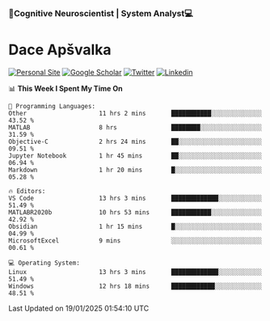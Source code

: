 ### 🧠Cognitive Neuroscientist | System Analyst💻
# Dace Apšvalka

[![Personal Site](https://img.shields.io/badge/website-teal?style=for-the-badge&logo=About.me&logoColor=white)](https://dcdace.net/)
[![Google Scholar](https://img.shields.io/badge/Scholar-yellow?style=for-the-badge&logo=googlescholar&logoColor=ffffff)](https://scholar.google.com/citations?hl=en&user=W8q0HBkAAAAJ&view_op=list_works&sortby=pubdate)
[![Twitter](https://img.shields.io/badge/Twitter-1DA1F2?logo=twitter&logoColor=white&style=for-the-badge)](https://twitter.com/dcdace)
[![Linkedin](https://img.shields.io/badge/linkedin-0077B5?logo=linkedin&logoColor=white&style=for-the-badge)](https://www.linkedin.com/in/dace-apsvalka/)

<!--
[![Dace's wakatime stats](https://github-readme-stats.vercel.app/api/wakatime?username=dcdace&theme=react&layout=compact&custom_title=Coding+past+7+days&v=2)](https://github.com/dcdace/dcdace)


[![github](https://img.shields.io/github/followers/dcdace?logo=github&style=plastic)](https://github.com/dcdace?tab=followers "GitHub followers")
[![wakatime](https://wakatime.com/badge/user/6e7556d3-b1db-4eef-a7e8-9bad735fc27e.svg?style=plastic?v=2)](https://wakatime.com/@6e7556d3-b1db-4eef-a7e8-9bad735fc27e "Total time coded since Feb 28 2022")

[![twitter](https://img.shields.io/twitter/follow/dcdace?label=followers&logo=twitter&color=%23007ec6&style=plastic)](https://twitter.com/dcdace "Twitter followers")

[![Dace's languages](https://github-readme-stats-one-nu-13.vercel.app/api/top-langs/?username=dcdace&langs_count=10&theme=nord&layout=compact)](https://github.com/anuraghazra/github-readme-stats) 
[![Dace's GitHub stats](https://github-readme-stats-one-nu-13.vercel.app/api?username=dcdace&theme=dracula&hide=prs,issues&count_private=true&show_icons=true&hide_rank=true&include_all_commits=true&hide_title=false&custom_title=GitHub+Stats)](https://github.com/anuraghazra/github-readme-stats)
-->

<!--START_SECTION:waka-->
📊 **This Week I Spent My Time On** 

```text
💬 Programming Languages: 
Other                    11 hrs 2 mins       ███████████░░░░░░░░░░░░░░   43.52 % 
MATLAB                   8 hrs               ████████░░░░░░░░░░░░░░░░░   31.59 % 
Objective-C              2 hrs 24 mins       ██░░░░░░░░░░░░░░░░░░░░░░░   09.51 % 
Jupyter Notebook         1 hr 45 mins        ██░░░░░░░░░░░░░░░░░░░░░░░   06.94 % 
Markdown                 1 hr 20 mins        █░░░░░░░░░░░░░░░░░░░░░░░░   05.28 % 

🔥 Editors: 
VS Code                  13 hrs 3 mins       █████████████░░░░░░░░░░░░   51.49 % 
MATLABR2020b             10 hrs 53 mins      ███████████░░░░░░░░░░░░░░   42.92 % 
Obsidian                 1 hr 15 mins        █░░░░░░░░░░░░░░░░░░░░░░░░   04.99 % 
MicrosoftExcel           9 mins              ░░░░░░░░░░░░░░░░░░░░░░░░░   00.61 % 

💻 Operating System: 
Linux                    13 hrs 3 mins       █████████████░░░░░░░░░░░░   51.49 % 
Windows                  12 hrs 18 mins      ████████████░░░░░░░░░░░░░   48.51 % 
```


 Last Updated on 19/01/2025 01:54:10 UTC
<!--END_SECTION:waka-->

